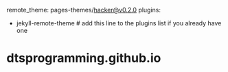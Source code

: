 remote_theme: pages-themes/hacker@v0.2.0
plugins:
- jekyll-remote-theme # add this line to the plugins list if you already have one
# dtsprogramming.github.io